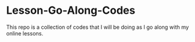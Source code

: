 # Lesson-Go-Along-Codes

This repo is a collection of codes that I will be doing as I go along with my online lessons.
